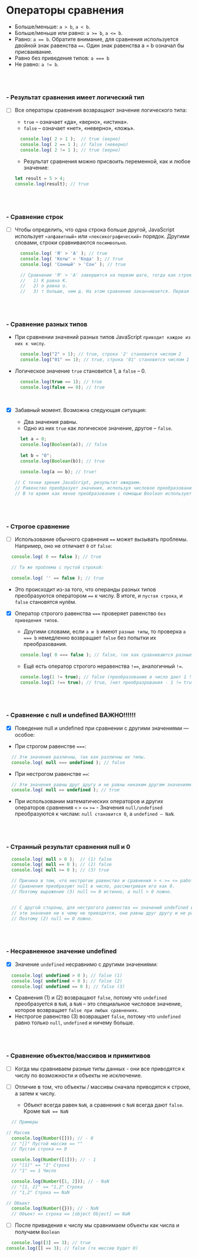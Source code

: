 # Операторы сравнения

+ Больше/меньше: `a > b`, `a < b`.
+ Больше/меньше или равно: `a >= b`, `a <= b`.
+ Равно: `a == b`. Обратите внимание, для сравнения используется двойной знак равенства `==`. Один знак равенства a = b означал бы присваивание.
+ Равно без приведения типов: `a === b`
+ Не равно: `a != b`.

<br>
<br>

<h3>- Результат сравнения имеет логический тип</h3>

  - [ ] Все операторы сравнения возвращают значение логического типа:

    + `true` – означает «да», «верно», «истина».
    + `false` – означает «нет», «неверно», «ложь».
       
    ```javascript
      console.log( 2 > 1 );  // true (верно)
      console.log( 2 == 1 ); // false (неверно)
      console.log( 2 != 1 ); // true (верно)
    ```

    + Результат сравнения можно присвоить переменной, как и любое значение:
       
    ```javascript
    let result = 5 > 4;
    console.log(result); // true
    ```

<br>
<br>

<h3>- Сравнение строк</h3>

  - [ ] Чтобы определить, что одна строка больше другой, JavaScript использует `«алфавитный»` или `«лексикографический»` порядок. Другими словами, строки сравниваются `посимвольно`.
  
    ```javascript
      console.log( 'Я' > 'А' ); // true
      console.log( 'Коты' > 'Кода' ); // true
      console.log( 'Сонный' > 'Сон' ); // true

      // Сравнение 'Я' > 'А' завершится на первом шаге, тогда как строки 'Коты' и 'Кода' будут сравниваться посимвольно:
      //   1) К равна К.
      //   2) о равна о.
      //   3) т больше, чем д. На этом сравнение заканчивается. Первая строка больше.
    ```

<br>
<br>

<h3>- Сравнение разных типов</h3>

  + При сравнении значений разных типов JavaScript `приводит каждое из них к числу`.

    ```javascript
      console.log("2" > 1); // true, строка '2' становится числом 2
      console.log("01" == 1); // true, строка '01' становится числом 1
    ```

  + Логическое значение `true` становится 1, а `false` – 0.

    ```javascript
      console.log(true == 1); // true
      console.log(false == 0); // true
    ```

<br>
  
  - [x] Забавный момент. Возможна следующая ситуация:

    + Два значения равны.
    + Одно из них `true` как логическое значение, другое – `false`.
       
    ```javascript
      let a = 0;
      console.log(Boolean(a)); // false
      
      let b = "0";
      console.log(Boolean(b)); // true
      
      console.log(a == b); // true!

    // С точки зрения JavaScript, результат ожидаем.
    // Равенство преобразует значения, используя числовое преобразование, поэтому "0" становится 0.
    // В то время как явное преобразование с помощью Boolean использует другой набор правил.
    ```

<br>
<br>

<h3>- Строгое сравнение</h3> 

  - [ ] Использование обычного сравнения `==` может вызывать проблемы. Например, оно не отличает `0` от `false`:

  ```javascript
    console.log( 0 == false ); // true

    // Та же проблема с пустой строкой:

    console.log( '' == false ); // true
  ```

  + Это происходит из-за того, что операнды разных типов преобразуются оператором `==` к числу. В итоге, и `пустая строка`, и `false` становятся нулём.

  - [x] Оператор строгого равенства `===` проверяет равенство `без приведения типов`.

      + Другими словами, если `a и b` имеют `разные типы`, то проверка `a === b` немедленно возвращает `false` без попытки их преобразования.
       
      ```javascript
        console.log( 0 === false ); // false, так как сравниваются разные типы
      ```

      + Ещё есть оператор строгого неравенства `!==`, аналогичный `!=`.
       
      ```javascript
        console.log(1 != true); // false (преобразование в число дает 1 != 1)
        console.log(1 !== true); // true, (нет преобразрования - 1 != true)
      ```

<br>
<br>

<h3>- Сравнение с null и undefined ВАЖНО!!!!!!</h3>

  - [x] Поведение null и undefined при сравнении с другими значениями — особое:

  + При строгом равенстве `===`:

  ```javascript
    // Эти значения различны, так как различны их типы.
    console.log( null === undefined ); // false
  ```

  + При нестрогом равенстве `==`:

  ```javascript
    // Эти значения равны друг другу и не равны никаким другим значениям. Это специальное правило языка.
    console.log( null == undefined ); // true
  ```

  + При использовании математических операторов и других операторов сравнения `<` `>` `<=` `>=` - Значения `null/undefined` преобразуются к числам: `null становится 0`, а `undefined – NaN`.

<br>
<br>

<h3>- Странный результат сравнения null и 0</h3>

  ```javascript
    console.log( null > 0 );  // (1) false
    console.log( null == 0 ); // (2) false
    console.log( null >= 0 ); // (3) true

    // Причина в том, что нестрогое равенство и сравнения > < >= <= работают по-разному.
    // Сравнения преобразуют null в число, рассматривая его как 0.
    // Поэтому выражение (3) null >= 0 истинно, а null > 0 ложно.


    // С другой стороны, для нестрогого равенства == значений undefined и null действует особое правило:
    // эти значения ни к чему не приводятся, они равны друг другу и не равны ничему другому.
    // Поэтому (2) null == 0 ложно.
  ```

<br>
<br>

<h3>- Несравненное значение undefined</h3>

  - [x] Значение `undefined` несравнимо с другими значениями:

  ```javascript
    console.log( undefined > 0 ); // false (1)
    console.log( undefined < 0 ); // false (2)
    console.log( undefined == 0 ); // false (3)
  ```

  + Сравнения (1) и (2) возвращают `false`, потому что `undefined` преобразуется в `NaN`, а `NaN` – это специальное числовое значение, которое возвращает `false при любых сравнениях`.
  + Нестрогое равенство (3) возвращает `false`, потому что `undefined` равно только `null`, `undefined` и ничему больше.

<br>
<br>

<h3>- Сравнение объектов/массивов и примитивов</h3>

- [ ] Когда мы сравниваем разные типы данных - они все приводятся к числу по возможности и объекты не исключение.
- [ ] Отличие в том, что объекты / массивы сначала приводятся к строке, а затем к числу.

  + Объект всегда равен `NaN`, а сравнения с `NaN` всегда дают `false`. Кроме `NaN == NaN`

```javascript
  // Примеры

// Массив
  console.log(Number([])); // - 0
  // "[]" Пустой массив == ""
  // Пустая строка == 0

  console.log(Number([1])); // - 1
  // "[1]" == "1" Строка
  // "1" == 1 Число

  console.log(Number([1, 2])); // - NaN
  // "[1, 2]" == "1,2" Строка
  // "1,2" Строка == NaN

// Объект
  console.log(Number({})); // - NaN
  // Объект => строка == [object Object] == NaN
```

- [ ] После привидения к числу мы сравнимаем объекты как числа и получаем `Boolean`

```javascript
  console.log([3] == 3); // true
console.log([] == 3); // false (тк массив будет 0)
```
